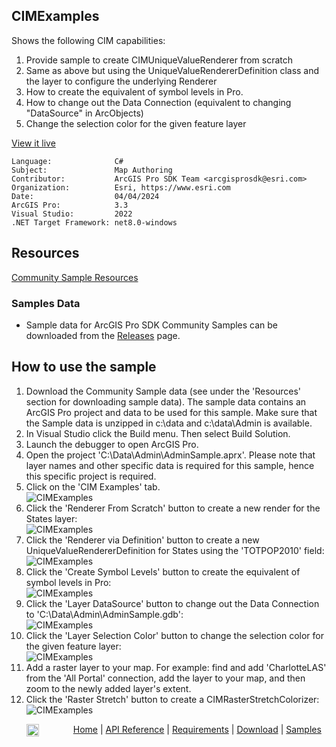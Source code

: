 ## CIMExamples

<!-- TODO: Write a brief abstract explaining this sample -->
Shows the following CIM capabilities:  
  
1. Provide sample to create CIMUniqueValueRenderer from scratch  
2. Same as above but using the UniqueValueRendererDefinition class and the layer to configure the underlying Renderer  
3. How to create the equivalent of symbol levels in Pro.  
4. How to change out the Data Connection (equivalent to changing "DataSource" in ArcObjects)  
5. Change the selection color for the given feature layer  
  


<a href="https://pro.arcgis.com/en/pro-app/sdk/" target="_blank">View it live</a>

<!-- TODO: Fill this section below with metadata about this sample-->
```
Language:              C#
Subject:               Map Authoring
Contributor:           ArcGIS Pro SDK Team <arcgisprosdk@esri.com>
Organization:          Esri, https://www.esri.com
Date:                  04/04/2024
ArcGIS Pro:            3.3
Visual Studio:         2022
.NET Target Framework: net8.0-windows
```

## Resources

[Community Sample Resources](https://github.com/Esri/arcgis-pro-sdk-community-samples#resources)

### Samples Data

* Sample data for ArcGIS Pro SDK Community Samples can be downloaded from the [Releases](https://github.com/Esri/arcgis-pro-sdk-community-samples/releases) page.  

## How to use the sample
<!-- TODO: Explain how this sample can be used. To use images in this section, create the image file in your sample project's screenshots folder. Use relative url to link to this image using this syntax: ![My sample Image](FacePage/SampleImage.png) -->
1. Download the Community Sample data (see under the 'Resources' section for downloading sample data). The sample data contains an ArcGIS Pro project and data to be used for this sample. Make sure that the Sample data is unzipped in c:\data and c:\data\Admin is available.
2. In Visual Studio click the Build menu. Then select Build Solution.  
3. Launch the debugger to open ArcGIS Pro.  
4. Open the project 'C:\Data\Admin\AdminSample.aprx'.  Please note that layer names and other specific data is required for this sample, hence this specific project is required.  
5. Click on the 'CIM Examples' tab.  
![CIMExamples](Screenshots/Screenshot1.png)  
6. Click the 'Renderer From Scratch' button to create a new render for the States layer:  
![CIMExamples](Screenshots/Screenshot2.png)  
7. Click the 'Renderer via Definition' button to create a new UniqueValueRendererDefinition for States using the 'TOTPOP2010' field:  
![CIMExamples](Screenshots/Screenshot3.png)   
8. Click the 'Create Symbol Levels' button to create the equivalent of symbol levels in Pro:  
![CIMExamples](Screenshots/Screenshot4.png)  
9. Click the 'Layer DataSource' button to change out the Data Connection to 'C:\Data\Admin\AdminSample.gdb':  
![CIMExamples](Screenshots/Screenshot5.png)  
10. Click the 'Layer Selection Color' button to change the selection color for the given feature layer:  
![CIMExamples](Screenshots/Screenshot6.png)    
11. Add a raster layer to your map.  For example: find and add 'CharlotteLAS' from the 'All Portal' connection, add the layer to your map, and then zoom to the newly added layer's extent.  
12. Click the 'Raster Stretch' button to create a CIMRasterStretchColorizer:  
![CIMExamples](Screenshots/Screenshot7.png)    
  

<!-- End -->

&nbsp;&nbsp;&nbsp;&nbsp;&nbsp;&nbsp;<img src="https://esri.github.io/arcgis-pro-sdk/images/ArcGISPro.png"  alt="ArcGIS Pro SDK for Microsoft .NET Framework" height = "20" width = "20" align="top"  >
&nbsp;&nbsp;&nbsp;&nbsp;&nbsp;&nbsp;&nbsp;&nbsp;&nbsp;&nbsp;&nbsp;&nbsp;
[Home](https://github.com/Esri/arcgis-pro-sdk/wiki) | <a href="https://pro.arcgis.com/en/pro-app/latest/sdk/api-reference" target="_blank">API Reference</a> | [Requirements](https://github.com/Esri/arcgis-pro-sdk/wiki#requirements) | [Download](https://github.com/Esri/arcgis-pro-sdk/wiki#installing-arcgis-pro-sdk-for-net) | <a href="https://github.com/esri/arcgis-pro-sdk-community-samples" target="_blank">Samples</a>
